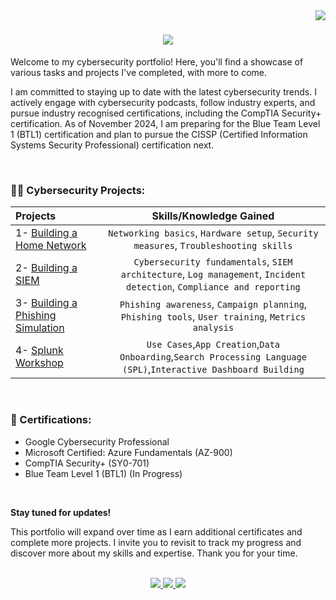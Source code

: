 <img align="right" src="https://visitor-badge.laobi.icu/badge?page_id=stevencampbell368.stevencampbell368" />

<h1 align="center">
    <img src="https://readme-typing-svg.herokuapp.com/?font=Righteous&size=35&center=true&vCenter=true&width=500&height=70&duration=4000&lines=Hi+There!+👋🏾;+I'm+Steven!;" />
</h1>

Welcome to my cybersecurity portfolio! Here, you'll find a showcase of various tasks and projects I've completed, with more to come.

I am committed to staying up to date with the latest cybersecurity trends. I actively engage with cybersecurity podcasts, follow industry experts, and pursue industry recognised certifications, including the CompTIA Security+ certification. As of November 2024, I am preparing for the Blue Team Level 1 (BTL1) certification and plan to pursue the CISSP (Certified Information Systems Security Professional) certification next.

<br />

###  👨‍💻 Cybersecurity Projects:
| Projects | Skills/Knowledge Gained | 
| :--- |:---:|
| 1- [Building a Home Network](https://github.com/stevencampbell368/BuildingHomeNetwork) | `Networking basics`, `Hardware setup`, `Security measures`, `Troubleshooting skills` |
| 2- [Building a SIEM](https://github.com/stevencampbell368/BuildingaSIEM) | `Cybersecurity fundamentals`,  `SIEM architecture`, `Log management`, `Incident detection`, `Compliance and reporting`| 
| 3- [Building a Phishing Simulation](https://github.com/stevencampbell368/GoPhish-Phishing-Simulation) | `Phishing awareness`, `Campaign planning`, `Phishing tools`, `User training`, `Metrics analysis` | 
| 4- [Splunk Workshop](https://github.com/stevencampbell368/Splunk4Rookies)| `Use Cases`,`App Creation`,`Data Onboarding`,`Search Processing Language (SPL)`,`Interactive Dashboard Building`|


<br />

###   📜 Certifications:

- Google Cybersecurity Professional 
- Microsoft Certified: Azure Fundamentals (AZ-900)                                                                                                  
- CompTIA Security+ (SY0-701) 
- Blue Team Level 1 (BTL1) (In Progress)

<br />


**Stay tuned for updates!**

This portfolio will expand over time as I earn additional certificates and complete more projects. I invite you to revisit to track my progress and discover more about my skills and expertise. Thank you for your time. 

<br />

 </div>
 
<div align="center"> 
  <a href="mailto:stevencampbell368@live.co.uk">
    <img src="https://img.shields.io/badge/Email-333333?style=for-the-badge&logo=gmail&logoColor=red" />
  </a>
  <a href="http://www.linkedin.com/in/steven-campbell-862258147" target="_blank">
    <img src="https://img.shields.io/badge/LinkedIn-0077B5?style=for-the-badge&logo=linkedin&logoColor=white" target="_blank" />
 </a>
  <a href="https://www.credly.com/users/steven-campbell.91d327e5" target="_blank">
     <img src="https://img.shields.io/badge/Credly-FF6B00?style=for-the-badge&logo=todoist&logoColor=white" target="_blank" /> 
  </a>
</div>


